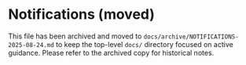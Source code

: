 # Notifications (moved)

This file has been archived and moved to `docs/archive/NOTIFICATIONS-2025-08-24.md` to keep the top-level `docs/` directory focused on active guidance. Please refer to the archived copy for historical notes.
